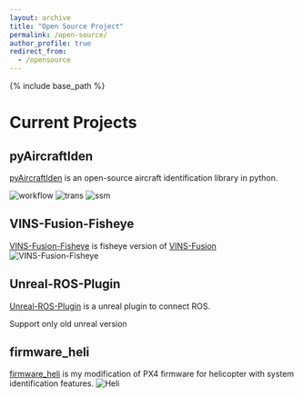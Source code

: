 ```yaml
---
layout: archive
title: "Open Source Project"
permalink: /open-source/
author_profile: true
redirect_from:
  - /opensource
---
```


{% include base_path %}

# Current Projects
## pyAircraftIden

[pyAircraftIden](https://github.com/xuhao1/pyAircraftIden) is an open-source aircraft identification library in python.

![workflow](https://raw.githubusercontent.com/xuhao1/pyAircraftIden/master/plots/workflow.PNG)
![trans](https://github.com/xuhao1/pyAircraftIden/blob/master/plots/ele_q_transferfunc.PNG)
![ssm](https://raw.githubusercontent.com/xuhao1/pyAircraftIden/master/plots/ts_ssm.PNG)

## VINS-Fusion-Fisheye
[VINS-Fusion-Fisheye](https://github.com/xuhao1/VINS-Fusion-Fisheye) is fisheye version of [VINS-Fusion](https://github.com/HKUST-Aerial-Robotics/VINS-Fusion)
![VINS-Fusion-Fisheye](https://raw.githubusercontent.com/xuhao1/VINS-Fusion-Fisheye/master/support_files/point_cloud.png)

## Unreal-ROS-Plugin
[Unreal-ROS-Plugin](https://github.com/xuhao1/Unreal-ROS-Plugin) is a unreal plugin to connect ROS.

Support only old unreal version

## firmware_heli
[firmware_heli](https://github.com/xuhao1/firmware_heli) is my modification of PX4 firmware for helicopter with system identification features.
![Heli](https://github.com/xuhao1/xuhao1.github.io/blob/master/images/heli2.jpg)
